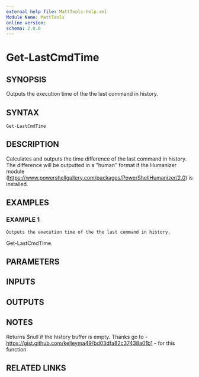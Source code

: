 ```yaml
---
external help file: MattTools-help.xml
Module Name: MattTools
online version:
schema: 2.0.0
---
```


# Get-LastCmdTime

## SYNOPSIS
Outputs the execution time of the the last command in history.

## SYNTAX

```
Get-LastCmdTime
```

## DESCRIPTION
Calculates and outputs the time difference of the last command in history.
The difference will be outputted in a "human" format if the Humanizer module
(https://www.powershellgallery.com/packages/PowerShellHumanizer/2.0) is
installed.

## EXAMPLES

### EXAMPLE 1
```
Outputs the execution time of the the last command in history.
```

Get-LastCmdTime.

## PARAMETERS

## INPUTS

## OUTPUTS

## NOTES
Returns $null if the history buffer is empty.
Thanks go to - https://gist.github.com/kelleyma49/bd03dfa82c37438a01b1 - for this function

## RELATED LINKS
